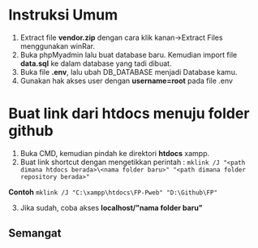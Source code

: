 # Instruksi Umum

1. Extract file **vendor.zip** dengan cara klik kanan->Extract Files menggunakan winRar.
2. Buka phpMyadmin lalu buat database baru. Kemudian import file **data.sql** ke dalam database yang tadi dibuat.
3. Buka file **.env**, lalu ubah DB_DATABASE menjadi Database kamu.
4. Gunakan hak akses user dengan **username=root** pada file .env

# Buat link dari htdocs menuju folder github

1. Buka CMD, kemudian pindah ke direktori **htdocs** xampp.
2. Buat link shortcut dengan mengetikkan perintah : `mklink /J "<path dimana htdocs berada>\<nama folder baru>" "<path dimana folder repository berada>"`

**Contoh**
`mklink /J "C:\xampp\htdocs\FP-Pweb" "D:\Github\FP"`

3. Jika sudah, coba akses **localhost/"nama folder baru"**

## Semangat
